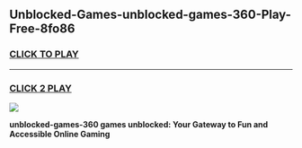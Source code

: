 
## Unblocked-Games-unblocked-games-360-Play-Free-8fo86
<h3>
<a href="https://premium76.site?title=unblocked-games-360&ref=10A">CLICK TO PLAY</a></h3>
<hr>

<h3>
<a href="https://premium76.site?title=unblocked-games-360&ref=10A">CLICK 2 PLAY</a>
  
</h3>

<a href="https://premium76.site?title=unblocked-games-360&ref=10A"><img src="https://clearcache.store/games.png"></a>


**unblocked-games-360 games unblocked: Your Gateway to Fun and Accessible Online Gaming**
